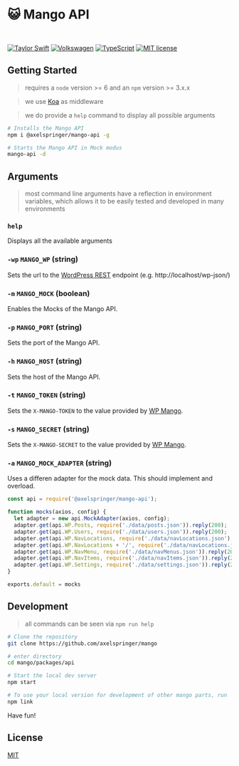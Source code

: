 # :smiley_cat: Mango API

<br/>

[![Taylor Swift](https://img.shields.io/badge/secured%20by-taylor%20swift-brightgreen.svg)](https://twitter.com/SwiftOnSecurity)
[![Volkswagen](https://auchenberg.github.io/volkswagen/volkswargen_ci.svg?v=1)](https://github.com/auchenberg/volkswagen)
[![TypeScript](https://badges.frapsoft.com/typescript/awesome/typescript.png?v=101)](https://github.com/ellerbrock/typescript-badges/)
[![MIT license](http://img.shields.io/badge/license-MIT-brightgreen.svg)](http://opensource.org/licenses/MIT)

## Getting Started

> requires a `node` version >= 6 and an `npm` version >= 3.x.x

> we use [Koa](https://github.com/koajs/koa) as middleware

> we do provide a `help` command to display all possible arguments

```bash
# Installs the Mango API
npm i @axelspringer/mango-api -g

# Starts the Mango API in Mock modus
mango-api -d
```

## Arguments

> most command line arguments have a reflection in environment variables, which allows it to be easily tested and developed in many environments

### `help`

Displays all the available arguments

### `-wp` `MANGO_WP` (string)

Sets the url to the [WordPress REST](https://developer.wordpress.org/rest-api/) endpoint (e.g. http://localhost/wp-json/)

### `-m` `MANGO_MOCK` (boolean)

Enables the Mocks of the Mango API. 

### `-p` `MANGO_PORT` (string)

Sets the port of the Mango API.

### `-h` `MANGO_HOST` (string)

Sets the host of the Mango API.

### `-t` `MANGO_TOKEN` (string)

Sets the `X-MANGO-TOKEN` to the value provided by [WP Mango](https://github.com/axelspringer/wp-mango).

### `-s` `MANGO_SECRET` (string)

Sets the `X-MANGO-SECRET` to the value provided by [WP Mango](https://github.com/axelspringer/wp-mango).

### `-a` `MANGO_MOCK_ADAPTER` (string)

Uses a differen adapter for the mock data. This should implement and overload.

```javascript
const api = require('@axelspringer/mango-api');

function mocks(axios, config) {
  let adapter = new api.MockAdapter(axios, config);
  adapter.get(api.WP.Posts, require('./data/posts.json')).reply(200);
  adapter.get(api.WP.Users, require('./data/users.json')).reply(200);
  adapter.get(api.WP.NavLocations, require('./data/navLocations.json'), true).reply(200);
  adapter.get(api.WP.NavLocations + '/', require('./data/navLocations.json')).reply(200);
  adapter.get(api.WP.NavMenu, require('./data/navMenus.json')).reply(200);
  adapter.get(api.WP.NavItems, require('./data/navItems.json')).reply(200);
  adapter.get(api.WP.Settings, require('./data/settings.json')).reply(200);
}

exports.default = mocks
```

## Development

> all commands can be seen via `npm run help`

```bash
# Clone the repository
git clone https://github.com/axelspringer/mango

# enter directory
cd mango/packages/api

# Start the local dev server
npm start

# To use your local version for development of other mango parts, run
npm link
```

Have fun!

## License
[MIT](/LICENSE)
